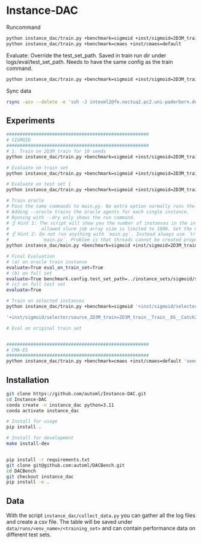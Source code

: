# Instance-DAC

Runcommand
```bash
python instance_dac/train.py +benchmark=sigmoid +inst/sigmoid=2D3M_train
python instance_dac/train.py +benchmark=cmaes +inst/cmaes=default
```

Evaluate:
Override the test_set_path. Saved in train run dir under logs/eval/test_set_path.
Needs to have the same config as the train command.
```bash
python instance_dac/train.py +benchmark=sigmoid +inst/sigmoid=2D3M_train evaluate=True benchmark.config.test_set_path=../instance_sets/sigmoid/sigmoid_2D3M_test.csv
```


Sync data
```bash
rsync -azv --delete -e 'ssh -J intexml2@fe.noctua2.pc2.uni-paderborn.de' intexml2@n2login5:/scratch/hpc-prf-intexml/cbenjamins/repos/instance-dac/runs .
```

## Experiments
```bash
#####################################################
# SIGMOID
#####################################################
# 1. Train on 2D3M_train for 10 seeds
python instance_dac/train.py +benchmark=sigmoid +inst/sigmoid=2D3M_train 'seed=range(1,11)' -m

# Evaluate on train set
python instance_dac/train.py +benchmark=sigmoid +inst/sigmoid=2D3M_train evaluate=True benchmark.config.test_set_path=../instance_sets/sigmoid/sigmoid_2D3M_train.csv 'seed=range(1,11)' -m

# Evaluate on test set 1
python instance_dac/train.py +benchmark=sigmoid +inst/sigmoid=2D3M_train evaluate=True benchmark.config.test_set_path=../instance_sets/sigmoid/sigmoid_2D3M_test.csv 'seed=range(1,11)' -m

# Train oracle
# Pass the same commands to main.py. No extra option normally runs the command.
# Adding --oracle trains the oracle agents for each single instance.
# Running with --dry only shows the run command.
# ☝ Hint 1: The script will show you the number of instances in the instance set. Normally 
#            allowed slurm job array size is limited to 1000. Set the number of seeds accordingly.
# ☝ Hint 2: Do not run anything with `main.py`. Instead always use `train.py` with the overrides generated by
#            `main.py`. Problem is that threads cannot be created properly.
python instance_dac/main.py +benchmark=sigmoid +inst/sigmoid=2D3M_train 'seed=range(1,11)' -m --oracle

# Final Evaluation
# (a) on oracle train instance
evaluate=True eval_on_train_set=True
# (b) on full set
evaluate=True benchmark.config.test_set_path=../instance_sets/sigmoid/sigmoid_2D3M_train.csv
# (c) on full test set
evaluate=True

# Train on selected instances
python instance_dac/train.py +benchmark=sigmoid '+inst/sigmoid/selector/source_2D3M_train=glob(*)' 'seed=range(1,11)' -m

'+inst/sigmoid/selector/source_2D3M_train=2D3M_train__Train__DS__Catch22__RA__0.7__1'

# Eval on original train set


#####################################################
# CMA-ES
#####################################################
python instance_dac/train.py +benchmark=cmaes +inst/cmaes=default 'seed=range(1,21)' +cluster=noctua -m

```


## Installation
```bash
git clone https://github.com/automl/Instance-DAC.git
cd Instance-DAC
conda create -n instance_dac python=3.11
conda activate instance_dac

# Install for usage
pip install .

# Install for development
make install-dev


pip install -r requirements.txt
git clone git@github.com:automl/DACBench.git
cd DACBench
git checkout instance_dac
pip install -e .
```


## Data
With the script `instance_dac/collect_data.py` you can gather all the log files and create a csv file.
The table will be saved under `data/runs/<env_name>/<training_set>` and can contain performance data
on different test sets.
